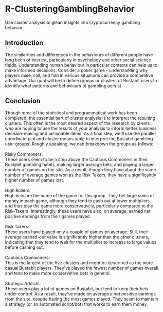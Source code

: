 # R-ClusteringGamblingBehavior
Use cluster analysis to glean insights into cryptocurrency gambling behavior.

## **Introduction** </br>
The similarities and differences in the behaviours of different people have long been of interest, particularly in psychology and other social science fields. Understanding human behaviour in particular contexts can help us to make informed decisions. Consider a poker game - understanding why players raise, call, and fold in various situations can provide a competitive advantage. Our goal will be to define groups or clusters of Bustabit users to identify what patterns and behaviours of gambling persist.

## **Conclusion** </br>
Though most of the statistical and programmatical work has been completed, the essential part of cluster analysis is to interpret the resulting clusters. This often is the most desired aspect of the research by clients, who are hoping to use the results of your analysis to inform better business decision-making and actionable items. As a final step, we'll use the parallel coordinate plot and cluster means table to interpret the Bustabit gambling user groups! Roughly speaking, we can breakdown the groups as follows:</br> </br>
Risky Commoners:</br>
These users seem to be a step above the Cautious Commoners in their Bustabit gambling habits, making larger average bets, and playing a larger number of games on the site. As a result, though they have about the same number of average games won as the Risk Takers, they have a significantly higher number of games lost.</br></br>
High Rollers:</br>
High bets are the name of the game for this group. They bet large sums of money in each game, although they tend to cash out at lower multipliers and thus play the game more conservatively, particularly compared to the Risk-Takers. Interestingly, these users have also, on average, earned net positive earnings from their games played.</br></br>
Risk Takers: </br>
These users have played only a couple of games on average. Still, their average cashed-out value is significantly higher than the other clusters, indicating that they tend to wait for the multiplier to increase to large values before cashing out.</br></br>
Cautious Commoners:</br>
This is the largest of the five clusters and might be described as the more casual Bustabit players. They've played the fewest number of games overall and tend to make more conservative bets in general. </br></br>
Strategic Addicts:</br>
These users play a lot of games on Bustabit, but tend to keep their bets under control. As a result, they've made on average a net positive earnings from the site, despite having the most games played. They seem to maintain a strategy (or an automated script/bot) that works to earn them money.
